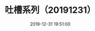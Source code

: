 ---
title: 吐槽系列（20191231）
date: 2019-12-31 19:51:00
categories:
- 图片
tags:
- 吐槽系列
description: 图片来自于<a href="https://weibo.com/p/1005051720171447" target="_blank">quanmmmmm</a><br/> “留给暴雪的时间已经不多了”
photos: 
- https://s2.ax1x.com/2020/01/01/lGXWkR.jpg
---